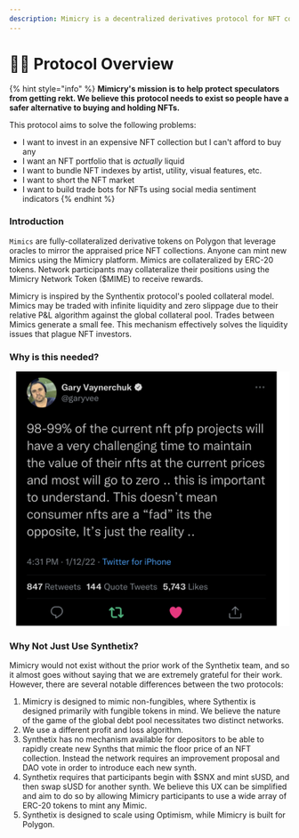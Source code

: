 ```yaml
---
description: Mimicry is a decentralized derivatives protocol for NFT collections.
---
```


# 👨🏫 Protocol Overview

{% hint style="info" %}
**Mimicry's mission is to help protect speculators from getting rekt. We believe this protocol needs to exist so people have a safer alternative to buying and holding NFTs.**

This protocol aims to solve the following problems:

* I want to invest in an expensive NFT collection but I can't afford to buy any
* I want an NFT portfolio that is _actually_ liquid
* I want to bundle NFT indexes by artist, utility, visual features, etc.
* I want to short the NFT market
* I want to build trade bots for NFTs using social media sentiment indicators
{% endhint %}

### Introduction

`Mimics` are fully-collateralized derivative tokens on Polygon that leverage oracles to mirror the appraised price NFT collections. Anyone can mint new Mimics using the Mimicry platform. Mimics are collateralized by ERC-20 tokens. Network participants may collateralize their positions using the Mimicry Network Token ($MIME) to receive rewards.

Mimicry is inspired by the Synthentix protocol's pooled collateral model. Mimics may be traded with infinite liquidity and zero slippage due to their relative P\&L algorithm against the global collateral pool. Trades between Mimics generate a small fee. This mechanism effectively solves the liquidity issues that plague NFT investors.

### Why is this needed?

![Gary V on NFTs](<.gitbook/assets/GaryVee on NFTs.png>)

### Why Not Just Use Synthetix?

Mimicry would not exist without the prior work of the Synthetix team, and so it almost goes without saying that we are extremely grateful for their work. However, there are several notable differences between the two protocols:

1. Mimicry is designed to mimic non-fungibles, where Sythentix is designed primarily with fungible tokens in mind. We believe the nature of the game of the global debt pool necessitates two distinct networks.
2. We use a different profit and loss algorithm.
3. Synthetix has no mechanism available for depositors to be able to rapidly create new Synths that mimic the floor price of an NFT collection. Instead the network requires an improvement proposal and DAO vote in order to introduce each new synth.
4. Synthetix requires that participants begin with $SNX and mint sUSD, and then swap sUSD for another synth. We believe this UX can be simplified and aim to do so by allowing Mimicry participants to use a wide array of ERC-20 tokens to mint any Mimic.
5. Synthetix is designed to scale using Optimism, while Mimicry is built for Polygon.

